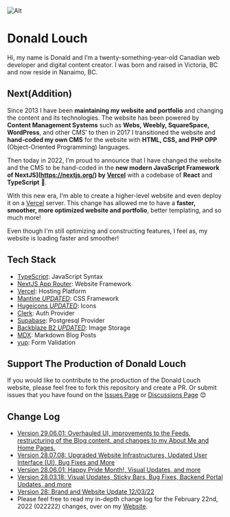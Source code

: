 ![Alt](https://repobeats.axiom.co/api/embed/d23df52609fbb19c9a58e283a9af3d4a7eba0b05.svg "Repobeats analytics image")

# Donald Louch

Hi, my name is Donald and I’m a twenty-something-year-old Canadian web developer and digital content creator. I was born and raised in Victoria, BC and now reside in Nanaimo, BC.

## Next(Addition)

Since 2013 I have been **maintaining my website and portfolio** and changing the content and its technologies. The website has been powered by **Content Management Systems** such as **Webs, Weebly, SquareSpace, WordPress**, and other CMS’ to then in 2017 I transitioned the website and **hand-coded my own CMS** for the website with **HTML, CSS, and PHP OPP** (Object-Oriented Programming) languages. 

Then today in 2022, I’m proud to announce that I have changed the website and the CMS to be hand-coded in the **new modern JavaScript Framework of NextJS](https://nextjs.org/) by [Vercel](https://vercel.com/)** with a codebase of **React** and **TypeScript** 🎉.

With this new era, I'm able to create a higher-level website and even deploy it on a [Vercel](https://vercel.com/) server. This change has allowed me to have a **faster, smoother, more optimized website and portfolio**, better templating, and so much more!

Even though I'm still optimizing and constructing features, I feel as, my website is loading faster and smoother!

## Tech Stack

- [TypeScript](https://www.typescriptlang.org/): JavaScript Syntax
- [NextJS App Router](https://nextjs.org/): Website Framework
- [Vercel](https://vercel.com/): Hosting Platform
- [Mantine *UPDATED*](https://mantine.dev): CSS Framework
- [Hugeicons *UPDATED*](https://hugeicons.com): Icons
- [Clerk](https://clerk.com/): Auth Provider
- [Supabase](https://supabase.com/): Postgresql Provider
- [Backblaze B2 *UPDATED*](https://www.backblaze.com/): Image Storage
- [MDX](https://mdxjs.com/): Markdown Blog Posts
- [yup](https://github.com/jquense/yup): Form Validation

## Support The Production of Donald Louch

If you would like to contribute to the production of the Donald Louch website, please feel free to fork this repository and create a PR. Or submit issues that you have found on the [Issues Page](https://github.com/DonaldLouch/website/issues) or [Discussions Page](https://github.com/DonaldLouch/website/discussions) 😊

## Change Log
- [Version 29.06.01: Overhauled UI, improvements to the Feeds, restructuring of the Blog content, and changes to my About Me and Home Pages.](https://github.com/DonaldLouch/website/releases/tag/version290601)
- [Version 28.07.08: Upgraded Website Infrastructures, Updated User Interface (UI), Bug Fixes and More](https://github.com/DonaldLouch/website/releases/tag/version280708)
- [Version 28.06.01: Happy Pride Month!, Visual Updates, and more](https://github.com/DonaldLouch/website/releases/tag/version280601)
- [Version 28.03.18: Visual Updates, Sticky Bars, Bug Fixes, Backend Portal Updates, and more](https://github.com/DonaldLouch/website/releases/tag/version280318)
- [Version 28: Brand and Website Update 12/03/22](https://donaldlouch.ca/post/12-03-22-Changes)
- Please feel free to read my in-depth change log for the February 22nd, 2022 (022222) changes, over on my [Website](https://donaldlouch.ca/post/02-22-22-Changes).